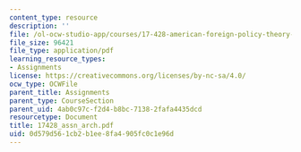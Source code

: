 ```yaml
---
content_type: resource
description: ''
file: /ol-ocw-studio-app/courses/17-428-american-foreign-policy-theory-and-method-fall-2004/0d579d561cb2b1ee8fa4905fc0c1e96d_17428_assn_arch.pdf
file_size: 96421
file_type: application/pdf
learning_resource_types:
- Assignments
license: https://creativecommons.org/licenses/by-nc-sa/4.0/
ocw_type: OCWFile
parent_title: Assignments
parent_type: CourseSection
parent_uid: 4ab0c97c-f2d4-b8bc-7138-2fafa4435dcd
resourcetype: Document
title: 17428_assn_arch.pdf
uid: 0d579d56-1cb2-b1ee-8fa4-905fc0c1e96d
---
```

